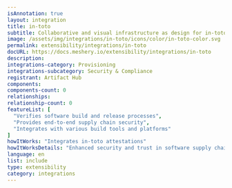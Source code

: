 ```yaml
---
isAnnotation: true
layout: integration
title: in-toto
subtitle: Collaborative and visual infrastructure as design for in-toto
image: /assets/img/integrations/in-toto/icons/color/in-toto-color.svg
permalink: extensibility/integrations/in-toto
docURL: https://docs.meshery.io/extensibility/integrations/in-toto
description: 
integrations-category: Provisioning
integrations-subcategory: Security & Compliance
registrant: Artifact Hub
components: 
components-count: 0
relationships: 
relationship-count: 0
featureList: [
  "Verifies software build and release processes",
  "Provides end-to-end supply chain security",
  "Integrates with various build tools and platforms"
]
howItWorks: "Integrates in-toto attestations"
howItWorksDetails: "Enhanced security and trust in software supply chains in Kubernetes"
language: en
list: include
type: extensibility
category: integrations
---
```

